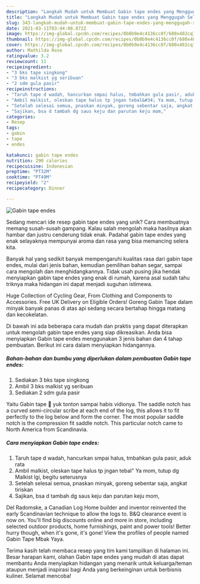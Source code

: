 ```yaml
---
description: "Langkah Mudah untuk Membuat Gabin tape endes yang Menggugah Selera"
title: "Langkah Mudah untuk Membuat Gabin tape endes yang Menggugah Selera"
slug: 343-langkah-mudah-untuk-membuat-gabin-tape-endes-yang-menggugah-selera
date: 2021-03-11T03:44:08.872Z
image: https://img-global.cpcdn.com/recipes/0b0b9e4c4136cc0f/680x482cq70/gabin-tape-endes-foto-resep-utama.jpg
thumbnail: https://img-global.cpcdn.com/recipes/0b0b9e4c4136cc0f/680x482cq70/gabin-tape-endes-foto-resep-utama.jpg
cover: https://img-global.cpcdn.com/recipes/0b0b9e4c4136cc0f/680x482cq70/gabin-tape-endes-foto-resep-utama.jpg
author: Mathilda Rose
ratingvalue: 3.2
reviewcount: 11
recipeingredient:
- "3 bks tape singkong"
- "3 bks malkist yg seribuan"
- "2 sdm gula pasir"
recipeinstructions:
- "Taruh tape d wadah, hancurkan smpai halus, tmbahkan gula pasir, aduk rata"
- "Ambil malkist, oleskan tape halus tp jngan tebal&#34; Ya mom, tutup dg Malkist lgi, begitu seterusnya"
- "Setelah selesai semua, pnaskan minyak, goreng sebentar saja, angkat tiriskan"
- "Sajikan, bsa d tambah dg saus keju dan parutan keju mom,"
categories:
- Resep
tags:
- gabin
- tape
- endes

katakunci: gabin tape endes 
nutrition: 290 calories
recipecuisine: Indonesian
preptime: "PT32M"
cooktime: "PT49M"
recipeyield: "2"
recipecategory: Dinner

---
```



![Gabin tape endes](https://img-global.cpcdn.com/recipes/0b0b9e4c4136cc0f/680x482cq70/gabin-tape-endes-foto-resep-utama.jpg)

Sedang mencari ide resep gabin tape endes yang unik? Cara membuatnya memang susah-susah gampang. Kalau salah mengolah maka hasilnya akan hambar dan justru cenderung tidak enak. Padahal gabin tape endes yang enak selayaknya mempunyai aroma dan rasa yang bisa memancing selera kita.

Banyak hal yang sedikit banyak mempengaruhi kualitas rasa dari gabin tape endes, mulai dari jenis bahan, kemudian pemilihan bahan segar, sampai cara mengolah dan menghidangkannya. Tidak usah pusing jika hendak menyiapkan gabin tape endes yang enak di rumah, karena asal sudah tahu triknya maka hidangan ini dapat menjadi suguhan istimewa.

Huge Collection of Cycling Gear, From Clothing and Components to Accessories. Free UK Delivery on Eligible Orders! Goreng Gabin Tape dalam minyak banyak panas di atas api sedang secara bertahap hingga matang dan kecokelatan.


Di bawah ini ada beberapa cara mudah dan praktis yang dapat diterapkan untuk mengolah gabin tape endes yang siap dikreasikan. Anda bisa menyiapkan Gabin tape endes menggunakan 3 jenis bahan dan 4 tahap pembuatan. Berikut ini cara dalam menyiapkan hidangannya.

<!--inarticleads1-->

##### Bahan-bahan dan bumbu yang diperlukan dalam pembuatan Gabin tape endes:

1. Sediakan 3 bks tape singkong
1. Ambil 3 bks malkist yg seribuan
1. Sediakan 2 sdm gula pasir


Yaitu Gabin tape 🤤 yuk tonton sampai habis vidionya. The saddle notch has a curved semi-circular scribe at each end of the log, this allows it to fit perfectly to the log below and form the corner. The most popular saddle notch is the compression fit saddle notch. This particular notch came to North America from Scandinavia. 

<!--inarticleads2-->

##### Cara menyiapkan Gabin tape endes:

1. Taruh tape d wadah, hancurkan smpai halus, tmbahkan gula pasir, aduk rata
1. Ambil malkist, oleskan tape halus tp jngan tebal&#34; Ya mom, tutup dg Malkist lgi, begitu seterusnya
1. Setelah selesai semua, pnaskan minyak, goreng sebentar saja, angkat tiriskan
1. Sajikan, bsa d tambah dg saus keju dan parutan keju mom,


Del Radomske, a Canadian Log Home builder and inventor reinvented the early Scandinavian technique to allow the logs to. B&amp;Q clearance event is now on. You&#39;ll find big discounts online and more in store, including selected outdoor products, home furnishings, paint and power tools! Better hurry though, when it&#39;s gone, it&#39;s gone! View the profiles of people named Gabin Tape Mbak Yaya. 

Terima kasih telah membaca resep yang tim kami tampilkan di halaman ini. Besar harapan kami, olahan Gabin tape endes yang mudah di atas dapat membantu Anda menyiapkan hidangan yang menarik untuk keluarga/teman ataupun menjadi inspirasi bagi Anda yang berkeinginan untuk berbisnis kuliner. Selamat mencoba!
